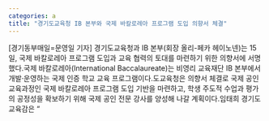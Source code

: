 ```yaml
---
categories: a
title: "경기도교육청 IB 본부와 국제 바칼로레아 프로그램 도입 의향서 체결"
---
```

[경기동부매일=문영일 기자] 경기도교육청과 IB 본부(회장 올리-페카 헤이노넨)는 15일, 국제 바칼로레아 프로그램 도입과 교육 협력의 토대를 마련하기 위한 의향서에 서명했다.국제 바칼로레아(International Baccalaureate)는 비영리 교육재단 IB 본부에서 개발·운영하는 국제 인증 학교 교육 프로그램이다.도교육청은 의향서 체결로 국제 공인 교육과정인 국제 바칼로레아 프로그램 도입 기반을 마련하고, 학생 주도적 수업과 평가의 공정성을 확보하기 위해 국제 공인 전문 강사를 양성해 나갈 계획이다.임태희 경기도교육감은 “